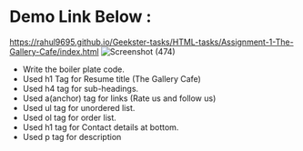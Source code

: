 # Demo Link Below :
https://rahul9695.github.io/Geekster-tasks/HTML-tasks/Assignment-1-The-Gallery-Cafe/index.html
![Screenshot (474)](https://github.com/rahul9695/Geekster-tasks/assets/120627949/3200b857-825f-4329-be76-b9c72677a901)
* Write the boiler plate code.
* Used h1 Tag for Resume title (The Gallery Cafe)
* Used h4 tag for sub-headings.
* Used a(anchor) tag</a> for links (Rate us and follow us)
* Used ul tag for unordered list.
* Used ol tag for order list.
* Used h1 tag for Contact details at bottom.
* Used p tag for description
